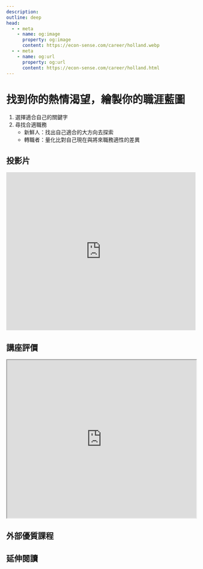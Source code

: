 ```yaml
---
description: 
outline: deep
head:
  - - meta
    - name: og:image
      property: og:image
      content: https://econ-sense.com/career/holland.webp
  - - meta
    - name: og:url
      property: og:url
      content: https://econ-sense.com/career/holland.html
---
```


# 找到你的熱情渴望，繪製你的職涯藍圖

1. 選擇適合自己的關鍵字
2. 尋找合適職務
   * 新鮮人：找出自己適合的大方向去探索
   * 轉職者：量化比對自己現在與將來職務適性的差異

<Holland></Holland>

## 投影片

<iframe title="presentation" src="https://docs.google.com/presentation/d/1LXJlqRZL6ICsTg8QUVA0pDMY9eH7gSUA4MLqgoScAHw/embed?start=false&loop=false&delayms=3000" frameborder="0" width="100%" height="420" allowfullscreen="true" mozallowfullscreen="true" webkitallowfullscreen="true"></iframe>

## 講座評價

<iframe src="https://docs.google.com/spreadsheets/d/1K083vkWl1wKAKkLOga1G0Qvazeyu7KM_VxbhdypPsEU/pubhtml?widget=true&amp;headers=false" width="100%" height="420"></iframe>

## 外部優質課程

<Courses :modelValue="courseItems"></Courses>

## 延伸閱讀

<Books :modelValue="bookItems"></Books>

<script setup lang="ts">
import Holland from '../components/holland/index.vue'
import Courses from '../components/courses.vue'
import Books from '../components/books.vue'

const courseItems = [
    {
        image: '/career/springTime.png',
        description: `「探索潛意識，聆聽內心的回聲，擁抱真實，成為你心靈的騎象人。」
助人 NLP 國際認證課程・心理學專業培訓課程・沙龍活動體驗`,
        name: '韶光心理學苑',
        url: 'https://springtimenlp.com/',
    },
    {
        image: '/career/education.png',
        description: `人生設計心理諮商專業團隊成立於2010年，總部亞洲職業生涯發展中心位於香港，於北京、上海與成都設有分中心，由海內外一流心理、教育與商業諮詢碩博士組成。
結合臨床實務經驗與數據分析技術, 提供中英文專業心理諮商、情感與伴侶諮詢、職業生涯諮詢、企業內部訓練、線上/線下課程、學校生涯輔導、專業人員訓練…等服務，為來談者找理想的人生方向。`,
        name: '人生設計卡課程',
        url: 'https://www.accupass.com/organizer/detail/2003200357258690657700',
    },
]

const bookItems = [
    {
        id: '11100918401',
        name: 'MBTI，你的職業性格是什麼？：發現自己的優勢，規劃最適生涯',
        desc: `<p>解讀自己，接受自己，
找到最適合自己的生涯路！</p>

<p>全球500強HR都在用的MBTI分析系統，
是一種沒有任何偏見的工具，
能指引你妥善利用自己的性格優勢，
在職涯中找到最準確的角色，
真正享受每個階段的工作與人生。</p>
`,
    },
]
</script>
